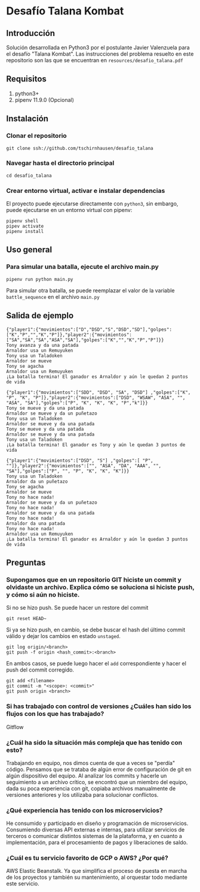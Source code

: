 # Desafío Talana Kombat

## Introducción
Solución desarrollada en Python3 por el postulante Javier Valenzuela para el desafío "Talana Kombat".
Las instrucciones del problema resuelto en este repositorio son las que se encuentran en `resources/desafio_talana.pdf`

## Requisitos
1. python3+
2. pipenv 11.9.0 (Opcional)

## Instalación
### Clonar el repositorio
```
git clone ssh://github.com/tschirnhausen/desafio_talana
```

### Navegar hasta el directorio principal
```
cd desafio_talana
```

### Crear entorno virtual, activar e instalar dependencias
El proyecto puede ejecutarse directamente con `python3`, sin embargo, puede ejecutarse en un entorno virtual con pipenv:
```
pipenv shell
pipev activate
pipenv install
```

## Uso general
### Para simular una batalla, ejecute el archivo main.py
```
pipenv run python main.py
```
Para simular otra batalla, se puede reemplazar el valor de la variable `battle_sequence` en el archivo `main.py`

## Salida de ejemplo
```
{"player1":{"movimientos":["D","DSD","S","DSD","SD"],"golpes":["K","P","","K","P"]},"player2":{"movimientos":["SA","SA","SA","ASA","SA"],"golpes":["K","","K","P","P"]}}
Tony avanza y da una patada
Arnaldor usa un Remuyuken
Tony usa un Taladoken
Arnaldor se mueve
Tony se agacha
Arnaldor usa un Remuyuken
¡La batalla termina! El ganador es Arnaldor y aún le quedan 2 puntos de vida

{"player1":{"movimientos":["SDD", "DSD", "SA", "DSD"] ,"golpes":["K", "P", "K", "P"]},"player2":{"movimientos":["DSD", "WSAW", "ASA", "", "ASA", "SA"],"golpes":["P", "K", "K", "K", "P","k"]}}
Tony se mueve y da una patada
Arnaldor se mueve y da un puñetazo
Tony usa un Taladoken
Arnaldor se mueve y da una patada
Tony se mueve y da una patada
Arnaldor se mueve y da una patada
Tony usa un Taladoken
¡La batalla termina! El ganador es Tony y aún le quedan 3 puntos de vida

{"player1":{"movimientos":["DSD", "S"] ,"golpes":[ "P", ""]},"player2":{"movimientos":["", "ASA", "DA", "AAA", "", "SA"],"golpes":["P", "", "P", "K", "K", "K"]}}
Tony usa un Taladoken
Arnaldor da un puñetazo
Tony se agacha
Arnaldor se mueve
Tony no hace nada!
Arnaldor se mueve y da un puñetazo
Tony no hace nada!
Arnaldor se mueve y da una patada
Tony no hace nada!
Arnaldor da una patada
Tony no hace nada!
Arnaldor usa un Remuyuken
¡La batalla termina! El ganador es Arnaldor y aún le quedan 3 puntos de vida
```

## Preguntas
### Supongamos que en un repositorio GIT hiciste un commit y olvidaste un archivo. Explica cómo se soluciona si hiciste push, y cómo si aún no hiciste. 
Si no se hizo push. Se puede hacer un restore del commit
```
git reset HEAD~
```

Si ya se hizo push, en cambio, se debe buscar el hash del último commit válido y dejar los cambios en estado `unstaged`.
```
git log origin/<branch>
git push -f origin <hash_commit>:<branch>
```

En ambos casos, se puede luego hacer el `add` correspondiente y hacer el push del commit corregido.

```
git add <filename>
git commit -m "<scope>: <commit>"
git push origin <branch>
```

### Si has trabajado con control de versiones ¿Cuáles han sido los flujos con los que has trabajado?
Gitflow

### ¿Cuál ha sido la situación más compleja que has tenido con esto?
Trabajando en equipo, nos dimos cuenta de que a veces se "perdía" código. Pensamos que se trataba de algún error de configuración de git en algún dispositivo del equipo. Al analizar los commits y hacerle un seguimiento a un archivo crítico, se encontró que un miembro del equipo, dada su poca experiencia con git, copiaba archivos manualmente de versiones anteriores y los utilizaba para solucionar conflictos. 

### ¿Qué experiencia has tenido con los microservicios? 
He consumido y participado en diseño y programación de microservicios. Consumiendo diversas API externas e internas, para utilizar servicios de terceros o comunicar distintos sistemas de la plataforma, y en cuanto a implementación, para el procesamiento de pagos y liberaciones de saldo.

### ¿Cuál es tu servicio favorito de GCP o AWS? ¿Por qué? 
AWS Elastic Beanstalk. Ya que simplifica el proceso de puesta en marcha de los proyectos y también su mantenimiento, al orquestar todo mediante este servicio.
